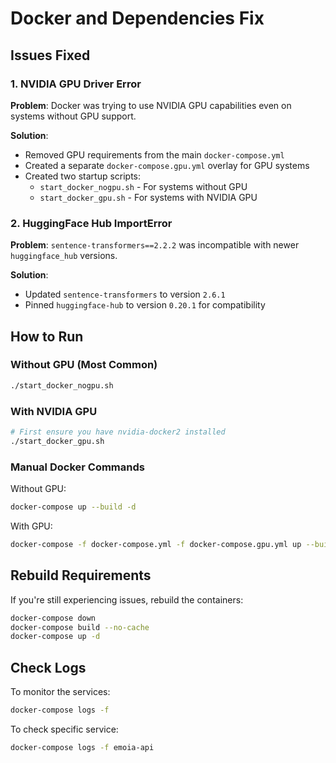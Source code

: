 # Docker and Dependencies Fix

## Issues Fixed

### 1. NVIDIA GPU Driver Error
**Problem**: Docker was trying to use NVIDIA GPU capabilities even on systems without GPU support.

**Solution**: 
- Removed GPU requirements from the main `docker-compose.yml`
- Created a separate `docker-compose.gpu.yml` overlay for GPU systems
- Created two startup scripts:
  - `start_docker_nogpu.sh` - For systems without GPU
  - `start_docker_gpu.sh` - For systems with NVIDIA GPU

### 2. HuggingFace Hub ImportError
**Problem**: `sentence-transformers==2.2.2` was incompatible with newer `huggingface_hub` versions.

**Solution**: 
- Updated `sentence-transformers` to version `2.6.1`
- Pinned `huggingface-hub` to version `0.20.1` for compatibility

## How to Run

### Without GPU (Most Common)
```bash
./start_docker_nogpu.sh
```

### With NVIDIA GPU
```bash
# First ensure you have nvidia-docker2 installed
./start_docker_gpu.sh
```

### Manual Docker Commands

Without GPU:
```bash
docker-compose up --build -d
```

With GPU:
```bash
docker-compose -f docker-compose.yml -f docker-compose.gpu.yml up --build -d
```

## Rebuild Requirements

If you're still experiencing issues, rebuild the containers:
```bash
docker-compose down
docker-compose build --no-cache
docker-compose up -d
```

## Check Logs

To monitor the services:
```bash
docker-compose logs -f
```

To check specific service:
```bash
docker-compose logs -f emoia-api
```